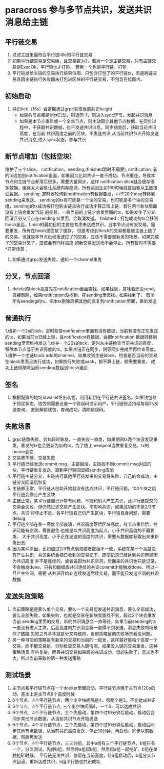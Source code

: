 # paracross 参与多节点共识，发送共识消息给主链

## 平行链交易
 1. 过滤主链里面符合平行链title的平行链交易
 1. 如果平行链交易是交易组，且交易数为2，若另一个是主链交易，只有主链交易是ExecOk，平行链tx才打包， 若另一个也是平行链，打包
 1. 平行链发给主链的交易执行结果位图，只包含打包了的平行链tx，若是跨链交易且因主链执行失败而未打包进区块的平行链交易，不包含在位图内。

## 初始启动
 1. 共识tick（16s）会定期通过grpc获取当前共识height
    * 如果各节点都是创世启动，则返回-1，则进入sync环节，发起共识消息
    * 如果是本节点重启或一个全新节点，则主动同步其他节点数据，在同步过程中，不获取共识数据，也不发送共识消息，同步结束后，获取当前共识高度，在当前
      共识高度之前的区块，不发送共识,从当前共识节点开始发送共识消息,进入sync状态，参与共识

## 新节点增加（包括空块）
   维护了三个slice， notification，sending,(finished暂时不需要), 
   notification: 新的tx追加到notification里面，如果因为比如共识一直不成功，节点重连，导致本节点和主链节点都落后很多，需要大量同步，这样
   notification slice就会缓存很多数据，缓存太大容易让系统内存崩溃，所有达到比如100时候就要阻塞从主链接受数据。
   sending: 定时器轮询到notification有数据要发，小于20个msg转移到sending来发送。
   sending的tx有可能是一个块的交易，也可能是多个块的交易组，sending的tx成功被打包到主链且执行成功才算正常上链，若在两个新块里面没有上链会重发当前
   的交易，一直当前的上链才会发后面的tx，如果发生了分叉回滚且分叉节点在sending tx里面，会取消发送。
   finished：打包成功的tx会移到finish里面。finish的最初目的主要是考虑未达成共识，且本节点没有发交易，需要重发，所有在finish里面放了缓存，
   但是考虑到finish的交易都是被主链上链了的交易，也就是本节点已经发送过了的交易，应该不需要重新发的场景。如果完成了的交易分叉了，应该会有同样高度
   的新交易发送而不会停止。所有暂时不需要
   *异常场景：
   1. 如果通过grpc发送失败，通知一个channel重发

## 分叉，节点回滚
 1. delete的block高度先在notification里面查找，如果找到，意味着还没send，直接删除，如果notification没找到，在sending里面找，如果找到了，
    取消所有sending的tx，把本tx删除后把其他的恢复到notification里面，重新发送

## 普通执行
 1.维护一个2s的tick，定时检查notification里面有没有数据，当前有没有正在发送的tx，如果当前tx已经上链，且notification有数据，会把notification
   数据转移到sending里面维持发送
 1.维护一个20s的tick，定时从主链检查当前共识的高度，移除本节点低于共识高度的tx。如果主链正在同步，则等同步完成后再检查高度。
 1.维护一个主链block add的channel，如果收到主链block，检查是否当前的交易在block里面且执行成功，如果执行失败或pack，都不算上链，都需要重发。
   成功上链则移除当前sending数组到finish里面

## 签名
 1. 根据配置的地址从wallet导出私钥，利用私钥在平行链共识签名。如果钱包处于锁定状态，钱包侧需要设置一个错误码提示用户，平行链侧会持续每隔2s发送查询，
    直到解锁钱包，查询成功，清除错误码。

## 失败场景
 1. grpc链路失败，会1s超时重发，一直失败一直发，如果期间tx两个块没发现重发，重发的tx也会更新为新的tx，为了防止mempool当做重复交易，tx的nonce会变
 1. 交易费不够，交易失败
 1. 平行链已经发送commit msg，主链回滚，主链找不到commit msg对应的块，平行链重复发送，直到平行链回滚把sending取消
 1. 平行链主链分叉，主链执行其他平行链发来的交易将失败，自己的会成功，主链分叉回滚后恢复
 1. 主链都正常，平行链从创始开始就没有达成共识，平行链问题，100个块之后平行链会停止产生区块
 1. 主链正常，某平行链自己计算有问题，不能和别人产生共识，此平行链提交的交易会失败，但仍然过滤交易产生区块，不影响共识，如果成功的不足2/3节点，共识
    将停止不走，各平行链自己仍产生区块，平行链自身问题，需要debug
 1. 平行链全部在某一高度全部崩溃，共识高度落后区块高度，待节点重启后，共识可能有空洞，需要避免.也就是以共识高度为起点，小于共识高度的不需要发，
    大于共识高度，小于正在发送的高度的共识，需要从数据库获取出来重新发出去
 1. 因为某种原因，比如超过2/3节点崩溃或者数据不一致，系统在某一个高度没有产生共识，共识系统会把已收到的交易记下，即便记录已经达到共识但是因为共识高度
    并不是连续的，或者说因为共识空洞，后面来的共识也只是记录，不会触发done，只有和数据库共识连续的共识commit才能触发done，所以一旦产生空洞，需要
    从共识开始处连续发送后续交易，而不能只发送空洞的共识数据       

## 发送失败策略 
 1. 当前策略是是要么单个交易，要么一个交易组发送共识消息，要么全部成功，要么全部失败，如果失败，也就是交易在新块里面找不到，超过2个块会重发当前
    sending里面的交易，新的共识消息会一直等待，如果当前sending的tx一直没有进入主块，后面高度的共识消息将一直得不到发送。消息失败的场景除了链路
    失败之外基本就是分叉导致的，当前策略目前失败场景看没问题。
 1. 另一种可能的策略是有新来的交易和当前的一起发，这样最好是每个高度一个交易，而不能交易组，分别检查交易入链情况，如果没入链的交易重发，这种策略场景
    有些复杂，而且共识交易如果高的共识成功，低的失败了，意义也不大，所以当前采取的第一种发送策略   
 
## 测试场景
 1. 主节点和平行链节点在一个docker里面启动，平行链节点晚于主节点120s启动，基本上是主节点8个高度时候
 1. 6个节点，4个平行链节点，两个出空块间隔是4，另两个是3，不能达成共识
 1. 6个节点，4个平行链节点, 三个出空块间隔4，一个3，可以达成共识
 1. 6个节点，4个平行链节点，三个先启动，第四个过10分钟后启动，启动后会同步其他节点数据，从当前共识节点开始发送 
 1. 6个节点，4个平行链节点，三个先启动，第四个过10分钟后启动，启动后同步其他节点数据，从当前共识高度发送，停止10分钟，再启动，同步以前数据，然后再发送    
 1. 6个节点，4个平行链节点，三三分组，其中a组有三个平行链节点，b组只有一个，分叉测试，先停b组，然后停a组起b组，然后起a组一起挖矿，b组在单独挖矿时候，
    平行链无法共识，停留在当前高度，待a组启动后，b组分叉节点回滚，重新达成共识，b组平行链也共识成功   
